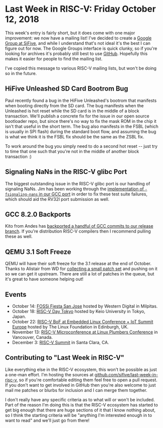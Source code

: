 # Last Week in RISC-V: Friday October 12, 2018

This week's entry is fairly short, but it does come with one major
improvement: we now have a mailing list!  I've decided to create a
[Google Group at
SiFive](https://groups.google.com/a/sifive.com/forum/#!forum/last-week-in-risc-v),
and while I understand that's not ideal it's the best I can figure out
for now.  The Google Groups interface is quick clunky, so if you're
looking for archives it's probably still best to use
[GitHub](https://github.com/sifive/last-week-in-risc-v).  Hopefully this
makes it easier for people to find the mailing list.

I've copied this message to various RISC-V mailing lists, but won't be
doing so in the future.

## HiFive Unleashed SD Card Bootrom Bug

Paul recently found a bug in the HiFive Unleashed's bootrom that
manifests when booting directly from the SD card.  The bug manifests
when the Unleashed is hot reset while the SD card is in the middle of a
block transaction.  We'll publish a concrete fix for the issue in our
open source bootloader repo, but since there's no way to fix the mask
ROM in the chip it isn't that useful in the short term.  The bug also
manifests in the FSBL (which is usually in SPI flash) during the
standard boot flow, and assuming the bug is what we think it is the FSBL
fix should be the same as the ZSBL fix.

To work around the bug you simply need to do a second hot reset -- just
try to time that one such that you're not in the middle of another block
transaction :)

## Signaling NaNs in the RISC-V glibc Port

The biggest outstanding issue in the RISC-V glibc port is our handling
of signaling NaNs.  Jim has been working through the [implementation of
`-fsignaling-nans` in our GCC
port](https://gcc.gnu.org/ml/gcc-patches/2018-10/msg00356.html) in order
to fix these test suite failures, which should aid the RV32I port
submission as well.

## GCC 8.2.0 Backports

Kito from Andes has [backported a handful of GCC commits to our release
branch](https://github.com/riscv/riscv-gcc/pull/139).  If you're
distribution RISC-V compilers then I recommend pulling these as well.

## QEMU 3.1 Soft Freeze

QEMU will have their soft freeze for the 3.1 release at the end of
October.  Thanks to Alistair from WD for [collecting a small patch
set](https://lists.gnu.org/archive/html/qemu-devel/2018-10/msg01429.html)
and pushing on it so we can get it upstream.  There are still a lot of
patches in the queue, but it's great to have someone helping out!

## Events

* October 14: [FOSSi Fiesta San
  Jose](https://fossi-foundation.org/fossi-fiesta-2018-10-14) hosted by
  Western Digital in Milpitas.
* October 18: [RISC-V Day
  Tokyo](https://tmt.knect365.com/risc-v-day-tokyo/) hosted by Keio
  University in Tokyo, Japan.
* October 22: [RISC-V BoF at Embedded Linux Conference + IoT Summit
  Europe](https://events.linuxfoundation.org/events/elc-openiot-europe-2018/)
  hosted by The Linux Foundation in Edinburgh, UK.
* November 13: [RISC-V Microconference at Linux Plumbers
  Conference](https://blog.linuxplumbersconf.org/2018/) in Vancouver,
  Canada.
* December 3: [RISC-V Summit](https://tmt.knect365.com/risc-v-summit/)
  in Santa Clara, CA.

## Contributing to "Last Week in RISC-V"

Like everything else in the RISC-V ecosystem, this won't be possible as
just a one-man effort.  I'm hosting the sources at
[github.com/sifive/last-week-in-risc-v](https://github.com/sifive/last-week-in-risc-v),
so if you're comfortable editing them feel free to open a pull request.
If you don't want to get involved in GitHub then you're also welcome to
just mail me patches or blurbs for inclusion and I can merge them
together.

I don't really have any specific criteria as to what will or won't be
included.  Part of the reason I'm doing this is that the RISC-V
ecosystem has started to get big enough that there are huge sections of
it that I know nothing about, so I think the starting criteria will be
"anything I'm interested enough in to want to read" and we'll just go
from there!
